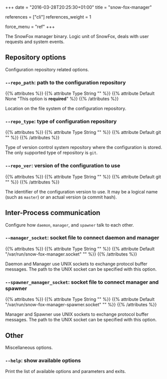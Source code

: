 +++
date = "2016-03-28T20:25:30+01:00"
title = "snow-fox-manager"

references = ["cli"]
references_weight = 1

force_menu = "ref"
+++

The SnowFox manager binary.
Logic unit of SnowFox, deals with user requests and system events.
<!--more-->


Repository options
------------------
Configuration repository related options.


### `--repo_path`: path to the configuration repository
{{% attributes %}}
{{% attribute Type String "" %}}
{{% attribute Default None "This option is **required**" %}}
{{% /attributes %}}

Location on the file system of the configuration repository.


### `--repo_type`: type of configuration repository
{{% attributes %}}
{{% attribute Type String "" %}}
{{% attribute Default git "" %}}
{{% /attributes %}}

Type of version control system repository where the configuration is stored.
The only supported type of repository is `git`.


### `--repo_ver`: version of the configuration to use
{{% attributes %}}
{{% attribute Type String "" %}}
{{% attribute Default git "" %}}
{{% /attributes %}}

The identifier of the configuration version to use.
It may be a logical name (such as `master`) or an actual version
(a commit hash).


Inter-Process communication
---------------------------
Configure how `daemon`, `manager`, and `spawner` talk to each other.


### `--manager_socket`: socket file to connect daemon and manager
{{% attributes %}}
{{% attribute Type String "" %}}
{{% attribute Default "/var/run/snow-fox-manager.socket" "" %}}
{{% /attributes %}}

Daemon and Manager use UNIX sockets to exchange protocol buffer messages.
The path to the UNIX socket can be specified with this option.


### `--spawner_manager_socket`: socket file to connect manager and spawner
{{% attributes %}}
{{% attribute Type String "" %}}
{{% attribute Default "/var/run/snow-fox-manager-spawner.socket" "" %}}
{{% /attributes %}}

Manager and Spawner use UNIX sockets to exchange protocol buffer messages.
The path to the UNIX socket can be specified with this option.


Other
-----
Miscellaneous options.


### `--help`: show available options
Print the list of available options and parameters and exits.
